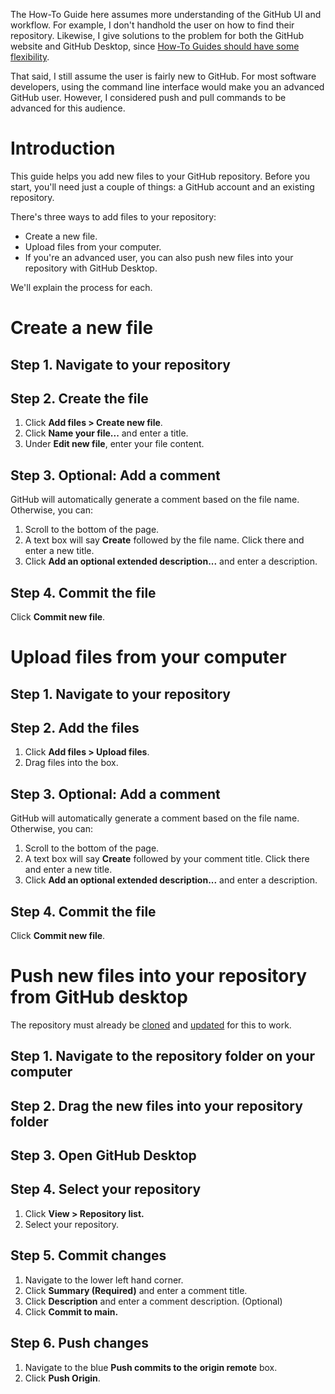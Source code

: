 The How-To Guide here assumes more understanding of the GitHub UI and workflow. For example, I don't handhold the user on how to find their repository. Likewise, I give solutions to the problem for both the GitHub website and GitHub Desktop, since [How-To Guides should have some flexibility](https://documentation.divio.com/how-to-guides/).

That said, I still assume the user is fairly new to GitHub. For most software developers, using the command line interface would make you an advanced GitHub user. However, I considered push and pull commands to be advanced for this audience.

# Introduction

This guide helps you add new files to your GitHub repository. Before you start, you'll need just a couple of things: a GitHub account and an existing repository.

There's three ways to add files to your repository:

- Create a new file.
- Upload files from your computer.
- If you're an advanced user, you can also push new files into your repository with GitHub Desktop.

We'll explain the process for each.

# Create a new file

## Step 1. Navigate to your repository

## Step 2. Create the file

1. Click **Add files > Create new file**.
2. Click **Name your file...** and enter a title.
3. Under **Edit new file**, enter your file content.

## Step 3. Optional: Add a comment

GitHub will automatically generate a comment based on the file name. Otherwise, you can:

1. Scroll to the bottom of the page.
2. A text box will say **Create** followed by the file name. Click there and enter a new title.
3. Click **Add an optional extended description...** and enter a description.

## Step 4. Commit the file

Click **Commit new file**.

# Upload files from your computer

## Step 1. Navigate to your repository

## Step 2. Add the files

1. Click **Add files > Upload files**.
2. Drag files into the box.

## Step 3. Optional: Add a comment

GitHub will automatically generate a comment based on the file name. Otherwise, you can:

1. Scroll to the bottom of the page.
2. A text box will say **Create** followed by your comment title. Click there and enter a new title.
3. Click **Add an optional extended description...** and enter a description.

## Step 4. Commit the file

Click **Commit new file**.

# Push new files into your repository from GitHub desktop

The repository must already be [cloned](https://docs.github.com/en/desktop/contributing-and-collaborating-using-github-desktop/cloning-a-repository-from-github-to-github-desktop) and [updated](https://docs.github.com/en/desktop/contributing-and-collaborating-using-github-desktop/cloning-a-repository-from-github-to-github-desktop) for this to work.

## Step 1. Navigate to the repository folder on your computer

## Step 2. Drag the new files into your repository folder

## Step 3. Open GitHub Desktop

## Step 4. Select your repository

1. Click **View > Repository list.**
2. Select your repository.

## Step 5. Commit changes

1. Navigate to the lower left hand corner.
2. Click **Summary (Required)** and enter a comment title.
3. Click **Description** and enter a comment description. (Optional)
4. Click **Commit to main.**

## Step 6. Push changes

1. Navigate to the blue **Push commits to the origin remote** box.
2. Click **Push Origin**.
